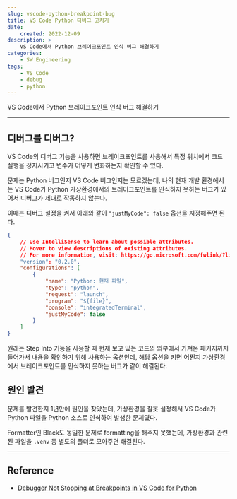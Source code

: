 ```yaml
---
slug: vscode-python-breakpoint-bug
title: VS Code Python 디버그 고치기
date:
    created: 2022-12-09
description: >
    VS Code에서 Python 브레이크포인트 인식 버그 해결하기
categories:
    - SW Engineering
tags:
    - VS Code
    - debug
    - python
---
```


VS Code에서 Python 브레이크포인트 인식 버그 해결하기  

<!-- more -->

---

## 디버그를 디버그?

VS Code의 디버그 기능을 사용하면 브레이크포인트를 사용해서 특정 위치에서 코드 실행을 정지시키고 변수가 어떻게 변화하는지 확인할 수 있다.  

문제는 Python 버그인지 VS Code 버그인지는 모르겠는데, 나의 현재 개발 환경에서는 VS Code가 Python 가상환경에서의 브레이크포인트를 인식하지 못하는 버그가 있어서 디버그가 제대로 작동하지 않는다.  

이때는 디버그 설정을 켜서 아래와 같이 `"justMyCode": false` 옵션을 지정해주면 된다.  

```json
{
    // Use IntelliSense to learn about possible attributes.
    // Hover to view descriptions of existing attributes.
    // For more information, visit: https://go.microsoft.com/fwlink/?linkid=830387
    "version": "0.2.0",
    "configurations": [
        {
            "name": "Python: 현재 파일",
            "type": "python",
            "request": "launch",
            "program": "${file}",
            "console": "integratedTerminal",
            "justMyCode": false
        }
    ]
}
```

원래는 Step Into 기능을 사용할 때 현재 보고 있는 코드의 외부에서 가져온 패키지까지 들어가서 내용을 확인하기 위해 사용하는 옵션인데, 해당 옵션을 키면 어쩐지 가상환경에서 브레이크포인트를 인식하지 못하는 버그가 같이 해결된다.  

## 원인 발견

문제를 발견한지 1년만에 원인을 찾았는데, 가상환경을 잘못 설정해서 VS Code가 Python 파일을 Python 소스로 인식하여 발생한 문제였다.  

Formatter인 Black도 동일한 문제로 formatting을 해주지 못했는데, 가상환경과 관련된 파일을 `.venv` 등 별도의 폴더로 모아주면 해결된다.  

---
## Reference
- [Debugger Not Stopping at Breakpoints in VS Code for Python](https://stackoverflow.com/questions/56794940/debugger-not-stopping-at-breakpoints-in-vs-code-for-python)
